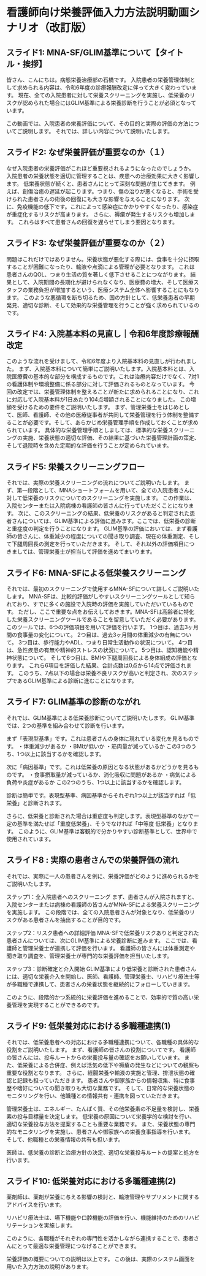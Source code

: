 # 看護師向け栄養評価入力方法説明動画シナリオ（改訂版）

## スライド1: MNA-SF/GLIM基準について【タイトル・挨拶】
皆さん、こんにちは。病態栄養治療部の石橋です。
入院患者の栄養管理体制として求められる内容は、令和6年度の診療報酬改定に伴って大きく変わっています。
現在、全ての入院患者に対して栄養スクリーニングを実施し、低栄養のリスクが認められた場合にはGLIM基準による栄養診断を行うことが必須となっています。

この動画では、入院患者の栄養評価について、その目的と実際の評価の方法についてご説明します。
それでは、詳しい内容について説明いたします。

## スライド2: なぜ栄養評価が重要なのか（１）
なぜ入院患者の栄養評価がこれほど重要視されるようになったのでしょうか。
入院患者の栄養状態を適切に管理することは、疾患への治療効果に大きく影響します。
低栄養状態が続くと、患者さんにとって深刻な問題が生じてきます。
例えば、創傷治癒の遅延が起こります。つまり、傷の治りが悪くなると、手術を受けられた患者さんの術後の回復にも大きな影響を与えることになります。
次に、免疫機能の低下です。これによって感染症にかかりやすくなったり、感染症が重症化するリスクが高まります。
さらに、褥瘡が発生するリスクも増加します。
これらはすべて患者さんの回復を遅らせてしまう要因となります。

## スライド3: なぜ栄養評価が重要なのか（２）
問題はこれだけではありません。栄養状態が悪化する際には、食事を十分に摂取することが困難になったり、輸液や点滴による管理が必要となります。
これは患者さんのQOL、つまり生活の質を著しく低下させることにつながります。
結果として、入院期間の長期化が避けられなくなり、医療費の増大、そして医療スタッフの業務負担が増加するという、医療システム全体へ影響することにもなります。
このような悪循環を断ち切るため、国の方針として、低栄養患者の早期発見、適切な診断、そして効果的な栄養管理を行うことが強く求められているのです。

## スライド4: 入院基本料の見直し｜令和6年度診療報酬改定
このような流れを受けまして、令和6年度より入院基本料の見直しが行われました。
まず、入院基本料について簡単にご説明いたします。入院基本料とは、入院医療費の基本的な部分を構成するものです。これは治療内容だけでなく、7対1の看護体制や環境整備に係る部分に対して評価されるものとなっています。
今回の改定では、栄養管理体制を整えることが新たに求められることになり、これに対応して入院基本料が1日あたり104点増額されることになりました。
この増額を受けるための要件をご説明いたします。
まず、管理栄養士をはじめとして、医師、看護師、その他の医療従事者が共同して栄養管理を行う体制を整備することが必要です。そして、あらかじめ栄養管理手順を作成しておくことが求められています。
具体的な栄養管理手順としましては、標準的な栄養スクリーニングの実施、栄養状態の適切な評価、その結果に基づいた栄養管理計画の策定、そして退院時を含めた定期的な評価を行うことが定められています。

## スライド5: 栄養スクリーニングフロー
それでは、実際の栄養スクリーニングの流れについてご説明いたします。
まず、第一段階として、MNAショートフォームを用いて、全ての入院患者さんに対して低栄養のリスクについてのスクリーニングを実施します。
この作業は、入院センターまたは入院病棟の看護師の皆さんに行っていただくことになります。
次に、このスクリーニングの結果、低栄養のリスクがあると判定された患者さんについては、GLIM基準による評価に進みます。ここでは、低栄養の診断と重症度の判定を行うことになります。
GLIM基準の評価においては、まず看護師の皆さんに、体重減少の程度についての聞き取り調査、現在の体重測定、そして下腿周囲長の測定を行っていただきます。
そして、それ以外の評価項目につきましては、管理栄養士が担当して評価を進めてまいります。

## スライド6: MNA-SFによる低栄養スクリーニング
それでは、最初のスクリーニングで使用するMNA-SFについて詳しくご説明いたします。
MNA-SFは、比較的評価がしやすいスクリーニングツールとして知られており、すでに多くの施設で入院時の評価を実施していただいているものです。
ただし、ここで重要な点をお伝えしておきます。MNA-SFは高齢者に特化した栄養スクリーニングツールであることを留意していただく必要があります。
このツールでは、6つの評価項目を用いて評価を行います。
1つ目は、過去3ヶ月間の食事量の変化について。
2つ目は、過去3ヶ月間の体重減少の有無について。
3つ目は、歩行能力やADL、つまり日常生活動作の状況について。
4つ目は、急性疾患の有無や精神的ストレスの状況について。
5つ目は、認知機能や精神状態について。
そして6つ目は、BMIや下腿周囲長による身体組成の評価となります。
これら6項目を評価した結果、合計点数は0点から14点で評価されます。
このうち、7点以下の場合は栄養不良リスクが高いと判定され、次のステップであるGLIM基準による診断に進むことになります。

## スライド7: GLIM基準の診断のながれ
  それでは、GLIM基準による低栄養診断についてご説明いたします。
  GLIM基準では、2つの基準を組み合わせて診断を行います。

  まず「表現型基準」です。これは患者さんの身体に現れている変化を見るものです。
  ・体重減少があるか
  ・BMIが低いか
  ・筋肉量が減っているか
  この3つのうち、1つ以上に該当するかを確認します。

  次に「病因基準」です。これは低栄養の原因となる状態があるかどうかを見るものです。
  ・食事摂取量が減っているか、消化吸収に問題があるか
  ・病気による負荷や炎症があるか
  この2つのうち、1つ以上に該当するかを確認します。

  診断は簡単です。表現型基準、病因基準からそれぞれ1つ以上が該当すれば「低栄養」と診断されます。

  さらに、低栄養と診断された場合は重症度も判定します。表現型基準のなかで一定の基準を満たせば「重度低栄養」、そうでなければ「中等度
  低栄養」となります。
  このように、GLIM基準は客観的で分かりやすい診断基準として、世界中で使用されています。
  

## スライド8 : 実際の患者さんでの栄養評価の流れ

  それでは、実際に一人の患者さんを例に、栄養評価がどのように進められるかをご説明いたします。

  ステップ1：全入院患者へのスクリーニング
  まず、患者さんが入院されますと、入院センターまたは病棟の看護師の皆さんがMNA-SFによる栄養スクリーニングを実施します。
  この段階では、全ての入院患者さんが対象となり、低栄養のリスクがある患者さんを抽出することが目的です。

  ステップ2：リスク患者への詳細評価
  MNA-SFで低栄養リスクありと判定された患者さんについては、次にGLIM基準による栄養診断に進みます。
  ここでは、看護師と管理栄養士が連携して評価を行います。
  看護師の皆さんには体重測定や聞き取り調査を、管理栄養士が専門的な栄養評価を担当いたします。

  ステップ3：診断確定と介入開始
  GLIM基準により低栄養と診断された患者さんには、適切な栄養介入を開始し、医師、看護師、管理栄養士、リハビリ療法士等が多職種で連携して、患者さんの栄養状態を継続的にフォローしていきます。

  このように、段階的かつ系統的に栄養評価を進めることで、効率的で質の高い栄養管理を実現することができるのです。

## スライド9: 低栄養対応における多職種連携(1)
それでは、低栄養患者への対応における多職種連携について、各職種の具体的な役割をご説明いたします。
まず、看護師の皆さんの役割についてです。
看護師の皆さんには、投与ルートからの栄養投与量の確認をお願いしています。
また、低栄養による合併症、例えば活気の低下や褥瘡の発生などについての観察も重要な役割となります。
さらに、経腸栄養や輸液の実施と管理、排泄状態の確認と記録も担っていただきます。
患者さんや御家族からの情報収集、特に食事歴や嗜好についての聞き取りも大切な業務です。
そして、日常的な栄養状態のモニタリングを行い、他職種との情報共有・連携を図っていただきます。

管理栄養士は、エネルギー、たんぱく質、その他栄養素の不足量を検討し、栄養素の投与目標量を決定します。
低栄養の原因について栄養学的な検討を行い、適切な栄養投与方法を提案することも重要な業務です。
また、栄養状態の専門的なモニタリングを実施し、患者さんや御家族への栄養食事指導を行います。
そして、他職種との栄養情報の共有も担います。

医師は、低栄養の診断と治療方針の決定、適切な栄養投与ルートの提案と処方を行います。


## スライド10: 低栄養対応における多職種連携(2)
薬剤師は、薬剤が栄養に与える影響の検討と、輸液管理やサプリメントに関するアドバイスを行います。

リハビリ療法士は、嚥下機能や口腔機能の評価を行い、機能維持のためのリハビリテーションを実施します。

このように、各職種がそれぞれの専門性を活かしながら連携することで、患者さんにとって最適な栄養管理につなげることができます。

栄養評価の概要についての説明は以上です。
この後は、実際のシステム画面を用いた入力方法の説明があります。



